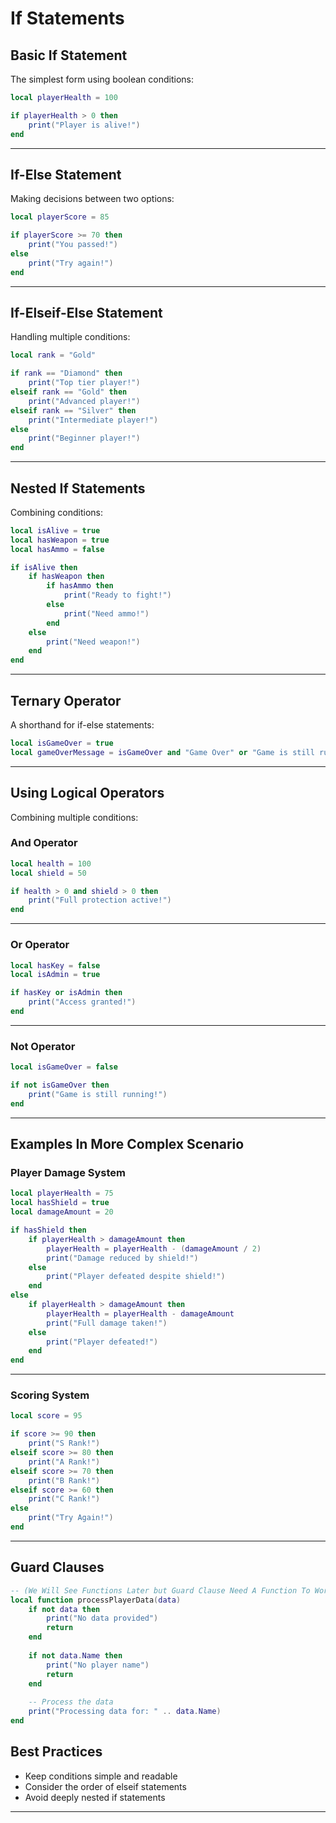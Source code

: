 # If Statements

## Basic If Statement
The simplest form using boolean conditions:
```lua
local playerHealth = 100

if playerHealth > 0 then
    print("Player is alive!")
end
```
--- ---
## If-Else Statement
Making decisions between two options:
```lua
local playerScore = 85

if playerScore >= 70 then
    print("You passed!")
else
    print("Try again!")
end
```
--- ---
## If-Elseif-Else Statement
Handling multiple conditions:
```lua
local rank = "Gold"

if rank == "Diamond" then
    print("Top tier player!")
elseif rank == "Gold" then
    print("Advanced player!")
elseif rank == "Silver" then
    print("Intermediate player!")
else
    print("Beginner player!")
end
```
--- ---
## Nested If Statements
Combining conditions:
```lua
local isAlive = true
local hasWeapon = true
local hasAmmo = false

if isAlive then
    if hasWeapon then
        if hasAmmo then
            print("Ready to fight!")
        else
            print("Need ammo!")
        end
    else
        print("Need weapon!")
    end
end
```
--- ---
## Ternary Operator
A shorthand for if-else statements:
```lua
local isGameOver = true
local gameOverMessage = isGameOver and "Game Over" or "Game is still running"
```
--- ---
## Using Logical Operators
Combining multiple conditions:

### And Operator
```lua
local health = 100
local shield = 50

if health > 0 and shield > 0 then
    print("Full protection active!")
end
```
---
### Or Operator
```lua
local hasKey = false
local isAdmin = true

if hasKey or isAdmin then
    print("Access granted!")
end
```
---
### Not Operator
```lua
local isGameOver = false

if not isGameOver then
    print("Game is still running!")
end
```
--- ---
## Examples In More Complex Scenario
### Player Damage System
```lua
local playerHealth = 75
local hasShield = true
local damageAmount = 20

if hasShield then
    if playerHealth > damageAmount then
        playerHealth = playerHealth - (damageAmount / 2)
        print("Damage reduced by shield!")
    else
        print("Player defeated despite shield!")
    end
else
    if playerHealth > damageAmount then
        playerHealth = playerHealth - damageAmount
        print("Full damage taken!")
    else
        print("Player defeated!")
    end
end
```
---
### Scoring System
```lua
local score = 95

if score >= 90 then
    print("S Rank!")
elseif score >= 80 then
    print("A Rank!")
elseif score >= 70 then
    print("B Rank!")
elseif score >= 60 then
    print("C Rank!")
else
    print("Try Again!")
end
```
--- ---
## Guard Clauses

```lua
-- (We Will See Functions Later but Guard Clause Need A Function To Work(well it depends but for now lets say it does))
local function processPlayerData(data)
    if not data then
        print("No data provided")
        return
    end
    
    if not data.Name then
        print("No player name")
        return
    end
    
    -- Process the data
    print("Processing data for: " .. data.Name)
end
```
## Best Practices
- Keep conditions simple and readable
- Consider the order of elseif statements
- Avoid deeply nested if statements

--- ---
